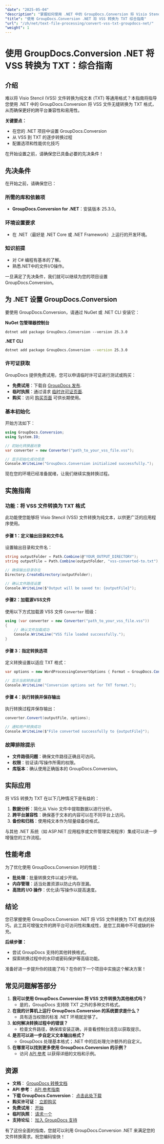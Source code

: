 ```yaml
---
"date": "2025-05-04"
"description": "掌握如何使用 .NET 中的 GroupDocs.Conversion 将 Visio Stencil (VSS) 文件转换为纯文本 (TXT)。学习设置、执行和优化技巧。"
"title": "使用 GroupDocs.Conversion .NET 将 VSS 转换为 TXT 综合指南"
"url": "/zh/net/text-file-processing/convert-vss-txt-groupdocs-net/"
"weight": 1
---
```


# 使用 GroupDocs.Conversion .NET 将 VSS 转换为 TXT：综合指南

## 介绍

难以将 Visio Stencil (VSS) 文件转换为纯文本 (TXT) 等通用格式？本指南将指导您使用 .NET 中的 GroupDocs.Conversion 将 VSS 文件无缝转换为 TXT 格式，从而确保更好的跨平台兼容性和易用性。

**关键要点：**
- 在您的 .NET 项目中设置 GroupDocs.Conversion
- 从 VSS 到 TXT 的逐步转换过程
- 配置选项和性能优化技巧

在开始设置之前，请确保您已具备必要的先决条件！

## 先决条件

在开始之前，请确保您已：

### 所需的库和依赖项

- **GroupDocs.Conversion for .NET**：安装版本 25.3.0。

### 环境设置要求

- 在 .NET（最好是 .NET Core 或 .NET Framework）上运行的开发环境。

### 知识前提

- 对 C# 编程有基本的了解。
- 熟悉.NET中的文件I/O操作。

一旦满足了先决条件，我们就可以继续为您的项目设置 GroupDocs.Conversion。

## 为 .NET 设置 GroupDocs.Conversion

要使用 GroupDocs.Conversion，请通过 NuGet 或 .NET CLI 安装它：

**NuGet 包管理器控制台**
```shell
dotnet add package GroupDocs.Conversion --version 25.3.0
```

**\.NET CLI**
```bash
dotnet add package GroupDocs.Conversion --version 25.3.0
```

### 许可证获取

GroupDocs 提供免费试用，您可以申请临时许可证进行测试或购买：
- **免费试用**：下载自 [GroupDocs 发布](https://releases。groupdocs.com/conversion/net/).
- **临时执照**：通过请求 [临时许可证页面](https://purchase。groupdocs.com/temporary-license/).
- **购买**：访问 [购买页面](https://purchase.groupdocs.com/buy) 可供长期使用。

### 基本初始化

开始方法如下：

```csharp
using GroupDocs.Conversion;
using System.IO;

// 初始化转换器对象
var converter = new Converter("path_to_your_vss_file.vss");

// 显示初始化成功信息
Console.WriteLine("GroupDocs.Conversion initialized successfully.");
```

现在您的环境已经准备就绪，让我们继续实施转换过程。

## 实施指南

### 功能：将 VSS 文件转换为 TXT 格式

此功能使您能够将 Visio Stencil (VSS) 文件转换为纯文本，以供更广泛的应用程序使用。

#### 步骤 1：定义输出目录和文件名

设置输出目录和文件名：

```csharp
string outputFolder = Path.Combine(@"YOUR_OUTPUT_DIRECTORY");
string outputFile = Path.Combine(outputFolder, "vss-converted-to.txt");

// 确保输出目录存在
Directory.CreateDirectory(outputFolder);

// 确认文件路径设置
Console.WriteLine($"Output will be saved to: {outputFile}");
```

#### 步骤2：加载源VSS文件

使用以下方式加载源 VSS 文件 `Converter` 班级：

```csharp
using (var converter = new Converter("path_to_your_vss_file.vss"))
{
    // 确认文件加载成功
    Console.WriteLine("VSS file loaded successfully.");
}
```

#### 步骤 3：指定转换选项

定义转换设置以适应 TXT 格式：

```csharp
var options = new WordProcessingConvertOptions { Format = GroupDocs.Conversion.FileTypes.WordProcessingFileType.Txt };

// 显示当前转换设置
Console.WriteLine("Conversion options set for TXT format.");
```

#### 步骤 4：执行转换并保存输出

执行转换过程并保存输出：

```csharp
converter.Convert(outputFile, options);

// 通知用户转换成功
Console.WriteLine($"File converted successfully to {outputFile}");
```

### 故障排除提示

- **文件路径问题**：确保文件路径正确且可访问。
- **权限**：验证读/写操作所需的权限。
- **库版本**：确认使用正确版本的 GroupDocs.Conversion。

## 实际应用

将 VSS 转换为 TXT 在以下几种情况下是有益的：
1. **数据分析**：简化从 Visio 文件中提取数据以进行分析。
2. **跨平台兼容性**：确保基于文本的内容可以在不同平台上访问。
3. **备份和归档**：使用纯文本作为轻量级备份格式。

与其他 .NET 系统（如 ASP.NET 应用程序或文件管理实用程序）集成可以进一步增强您的工作流程。

## 性能考虑

为了优化使用 GroupDocs.Conversion 时的性能：
- **批处理**：批量转换文件以减少开销。
- **内存管理**：适当处置资源以防止内存泄漏。
- **高效的 I/O 操作**：优化读/写操作以提高速度。

## 结论

您已掌握使用 GroupDocs.Conversion .NET 将 VSS 文件转换为 TXT 格式的技巧。此工具可增强文件的跨平台可访问性和集成性，是您工具箱中不可或缺的补充。

**后续步骤：**
- 尝试 GroupDocs 支持的其他转换格式。
- 探索转换过程中的水印或密码保护等高级功能。

准备好进一步提升你的技能了吗？在你的下一个项目中实施这个解决方案！

## 常见问题解答部分

1. **我可以使用 GroupDocs.Conversion 将 VSS 文件转换为其他格式吗？**
   - 是的，GroupDocs 支持除 TXT 之外的多种文件格式。
2. **在我的计算机上运行 GroupDocs.Conversion 的系统要求是什么？**
   - 具有适当权限的标准 .NET 环境就足够了。
3. **如何解决转换过程中的错误？**
   - 检查文件路径，确保库安装正确，并查看控制台消息以获取提示。
4. **是否可以进一步自定义文本输出格式？**
   - GroupDocs 处理基本格式；.NET 中的后处理允许额外的自定义。
5. **在哪里可以找到更多使用 GroupDocs.Conversion 的示例？**
   - 访问 [API 参考](https://reference.groupdocs.com/conversion/net/) 以获得详细的文档和示例。

## 资源

- **文档**： [GroupDocs 转换文档](https://docs.groupdocs.com/conversion/net/)
- **API 参考**： [API 参考指南](https://reference.groupdocs.com/conversion/net/)
- **下载 GroupDocs.Conversion**： [点击此处下载](https://releases.groupdocs.com/conversion/net/)
- **购买许可证**： [立即购买](https://purchase.groupdocs.com/buy)
- **免费试用**： [开始](https://releases.groupdocs.com/conversion/net/)
- **临时执照**： [请求一个](https://purchase.groupdocs.com/temporary-license/)
- **支持论坛**： [加入 GroupDocs 支持](https://forum.groupdocs.com/c/conversion/10)

有了这份全面的指南，您就可以利用 GroupDocs.Conversion .NET 来满足您的文件转换需求。祝您编码愉快！